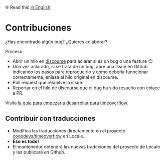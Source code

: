 :globe_with_meridians: Read this [in English](docs/CONTRIBUTING.en.md)

# Contribuciones

¿Has encontrado algún bug? ¿Quieres colaborar?

Proceso:
* Abrir un hilo en [discourse](https://community.coopdevs.org/c/timeoverflow) para aclarar si es un bug o una feature :wink:
* Una vez aclarado, si se trata de un bug, abre una issue en Github indicando los pasos para reproducirlo y cómo debería funncionar correctamente, enlaza al hilo original en discourse.
* Pull request que resuelve la issue.
* Reportar en el hilo de discourse que el bug ha sido resuelto con enlace a PR.

Visita [la guía para empezar a desarrollar para timeoverflow](https://github.com/coopdevs/timeoverflow/wiki/Getting-started).

## Contribuir con traducciones

- Modifica las traducciones directamente en el proyecto [coopdevs/timeoverflow](https://www.localeapp.com/projects/10031) en Locale.
- **Eso es todo!**
- El mantenedor obtendrá las nuevas tradcciones del proyecto de Locale y las publicará en Github.

